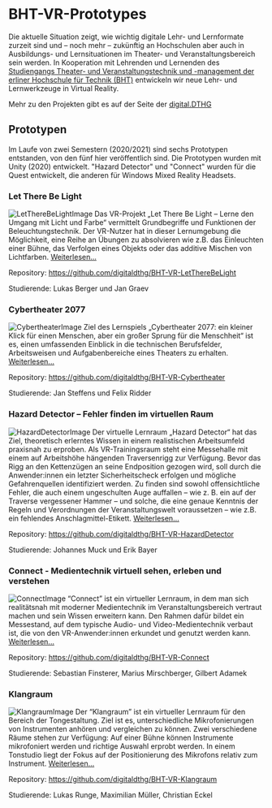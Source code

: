 # BHT-VR-Prototypes

Die aktuelle Situation zeigt, wie wichtig digitale Lehr- und Lernformate zurzeit sind und – noch mehr – zukünftig an Hochschulen aber auch in Ausbildungs- und Lernsituationen im Theater- und Veranstaltungsbereich sein werden. In Kooperation mit Lehrenden und Lernenden des [Studiengangs Theater- und Veranstaltungstechnik und -management der erliner Hochschule für Technik (BHT)](http://studiengang.bht-berlin.de/veranstaltungstechnik/) entwickeln wir neue Lehr- und Lernwerkzeuge in Virtual Reality.

Mehr zu den Projekten gibt es auf der Seite der [digital.DTHG](https://digital.dthg.de/projekte/virtuelle-lehr-und-lernraeume/)

## Prototypen

Im Laufe von zwei Semestern (2020/2021) sind sechs Prototypen entstanden, von den fünf hier veröffentlich sind.
Die Prototypen wurden mit Unity (2020) entwickelt. "Hazard Detector" und "Connect" wurden für die Quest entwickelt, die anderen für Windows Mixed Reality Headsets. 

### Let There Be Light
![LetThereBeLightImage](https://github.com/digitaldthg/Beuth-VR-Prototypes/blob/main/images/LetThereBeLight.jpeg)
Das VR-Projekt „Let There Be Light – Lerne den Umgang mit Licht und Farbe“ vermittelt Grundbegriffe und Funktionen der Beleuchtungstechnik. Der VR-Nutzer hat in dieser Lernumgebung die Möglichkeit, eine Reihe an Übungen zu absolvieren wie z.B. das Einleuchten einer Bühne, das Verfolgen eines Objekts oder das additive Mischen von Lichtfarben. [Weiterlesen...](https://digital.dthg.de/let-there-be-light/)

Repository: https://github.com/digitaldthg/BHT-VR-LetThereBeLight

Studierende:  Lukas Berger und Jan Graev



### Cybertheater 2077
![CybertheaterImage](https://github.com/digitaldthg/Beuth-VR-Prototypes/blob/main/images/Cybertheater.png)
Ziel des Lernspiels „Cybertheater 2077: ein kleiner Klick für einen Menschen, aber ein großer Sprung für die Menschheit“ ist es, einen umfassenden Einblick in die technischen Berufsfelder, Arbeitsweisen und Aufgabenbereiche eines Theaters zu erhalten. [Weiterlesen...](https://digital.dthg.de/cybertheater-2077/)

Repository: https://github.com/digitaldthg/BHT-VR-Cybertheater

Studierende: Jan Steffens und Felix Ridder



### Hazard Detector – Fehler finden im virtuellen Raum
![HazardDetectorImage](https://github.com/digitaldthg/Beuth-VR-Prototypes/blob/main/images/HazardDetector.jpeg)
Der virtuelle Lernraum „Hazard Detector“ hat das Ziel, theoretisch erlerntes Wissen in einem realistischen Arbeitsumfeld praxisnah zu erproben. Als VR-Trainingsraum steht eine Messehalle mit einem auf Arbeitshöhe hängenden Traversenrigg zur Verfügung. Bevor das Rigg an den Kettenzügen an seine Endposition gezogen wird, soll durch die Anwender:innen ein letzter Sicherheitscheck erfolgen und mögliche Gefahrenquellen identifiziert werden. Zu finden sind sowohl offensichtliche Fehler, die auch einem ungeschulten Auge auffallen – wie z. B. ein auf der Traverse vergessener Hammer – und solche, die eine genaue Kenntnis der Regeln und Verordnungen der Veranstaltungswelt voraussetzen – wie z.B. ein fehlendes Anschlagmittel-Etikett. [Weiterlesen...](https://digital.dthg.de/hazard-detector-fehler-finden-im-virtuellen-raum/)

Repository: https://github.com/digitaldthg/BHT-VR-HazardDetector

Studierende: Johannes Muck und Erik Bayer



### Connect - Medientechnik virtuell sehen, erleben und verstehen
![ConnectImage](https://github.com/digitaldthg/BHT-VR-Prototypes/blob/master/images/Connect.png)
“Connect” ist ein virtueller Lernraum, in dem man sich realitätsnah mit moderner Medientechnik im Veranstaltungsbereich vertraut machen und sein Wissen erweitern kann. Den Rahmen dafür bildet ein Messestand, auf dem typische Audio- und Video-Medientechnik verbaut ist, die von den VR-Anwender:innen erkundet und genutzt werden kann. [Weiterlesen...](https://digital.dthg.de/connect-medientechnik-virtuell-sehen-erleben-und-verstehen/)

Repository: https://github.com/digitaldthg/BHT-VR-Connect

Studierende: Sebastian Finsterer, Marius Mirschberger, Gilbert Adamek



### Klangraum
![KlangraumImage](https://github.com/digitaldthg/Beuth-VR-Prototypes/blob/main/images/Klangraum.png)
Der “Klangraum” ist ein virtueller Lernraum für den Bereich der Tongestaltung. Ziel ist es, unterschiedliche Mikrofonierungen von Instrumenten anhören und vergleichen zu können. Zwei verschiedene Räume stehen zur Verfügung: Auf einer Bühne können Instrumente mikrofoniert werden und richtige Auswahl erprobt werden. In einem Tonstudio liegt der Fokus auf der Positionierung des Mikrofons relativ zum Instrument. [Weiterlesen...](https://digital.dthg.de/klangraum-mikrofonierung-virtuell-erleben/)

Repository: https://github.com/digitaldthg/BHT-VR-Klangraum

Studierende: Lukas Runge, Maximilian Müller, Christian Eckel



